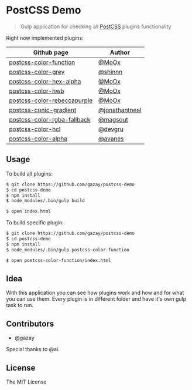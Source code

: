 # PostCSS Demo

> Gulp application for checking all [PostCSS](https://github.com/postcss/postcss) plugins functionality

Right now implemented plugins:

| Github page | Author |
| ----------- | ------ |
| [postcss-color-function](https://github.com/postcss/postcss-color-function) | [@MoOx](https://github.com/MoOx) |
| [postcss-color-grey](https://github.com/postcss/postcss-color-grey) | [@shinnn](https://github.com/shinnn) |
| [postcss-color-hex-alpha](https://github.com/postcss/postcss-color-hex-alpha) | [@MoOx](https://github.com/MoOx) |
| [postcss-color-hwb](https://github.com/postcss/postcss-color-hwb) | [@MoOx](https://github.com/MoOx) |
| [postcss-color-rebeccapurple](https://github.com/postcss/postcss-color-rebeccapurple) | [@MoOx](https://github.com/MoOx) |
| [postcss-conic-gradient](https://github.com/jonathantneal/postcss-conic-gradient) | [@jonathantneal](https://github.com/jonathantneal) |
| [postcss-color-rgba-fallback](https://github.com/postcss/postcss-color-rgba-fallback) | [@magsout](https://github.com/magsout) |
| [postcss-color-hcl](https://github.com/devgru/postcss-color-hcl) | [@devgru](https://github.com/devgru) |
| [postcss-color-alpha](https://github.com/avanes/postcss-color-alpha) | [@avanes](https://github.com/avanes) |

## Usage

To build all plugins:

```bash
$ git clone https://github.com/gazay/postcss-demo
$ cd postcss-demo
$ npm install
$ node_modules/.bin/gulp build

$ open index.html
```

To build specific plugin:

```bash
$ git clone https://github.com/gazay/postcss-demo
$ cd postcss-demo
$ npm install
$ node_modules/.bin/gulp postcss-color-function

$ open postcss-color-function/index.html
```

## Idea

With this application you can see how plugins work and how and for what you can use them.
Every plugin is in different folder and have it's own gulp task to run.

## Contributors

* @gazay

Special thanks to @ai.

## License

The MIT License
